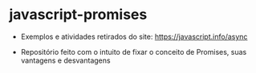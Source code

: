# javascript-promises

* Exemplos e atividades retirados do site: https://javascript.info/async

* Repositório feito com o intuito de fixar o conceito de Promises, suas vantagens e desvantagens
